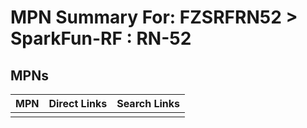 



# MPN Summary For: FZSRFRN52 > SparkFun-RF : RN-52

## MPNs
  

|MPN|Direct Links|Search Links|
| :--- | :--- | :--- |
||||
